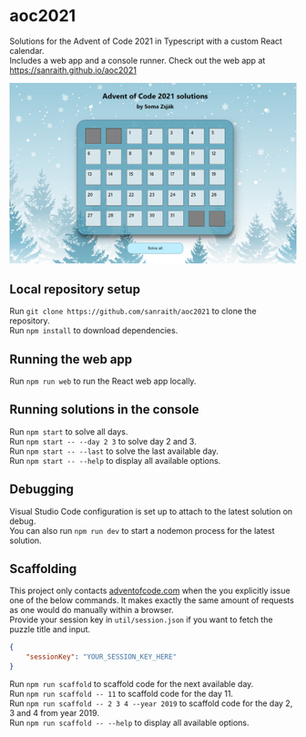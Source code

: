 # aoc2021

Solutions for the Advent of Code 2021 in Typescript with a custom React calendar.  
Includes a web app and a console runner. Check out the web app at <https://sanraith.github.io/aoc2021>

![Screenshot](notes/screenshot.png)

## Local repository setup

Run `git clone https://github.com/sanraith/aoc2021` to clone the repository.  
Run `npm install` to download dependencies.

## Running the web app

Run `npm run web` to run the React web app locally.

## Running solutions in the console

Run `npm start` to solve all days.  
Run `npm start -- --day 2 3` to solve day 2 and 3.  
Run `npm start -- --last` to solve the last available day.  
Run `npm start -- --help` to display all available options.

## Debugging

Visual Studio Code configuration is set up to attach to the latest solution on debug.  
You can also run `npm run dev` to start a nodemon process for the latest solution.

## Scaffolding

This project only contacts [adventofcode.com](https://adventofcode.com) when the you
explicitly issue one of the below commands. It makes exactly the same amount of requests
as one would do manually within a browser.  
Provide your session key in `util/session.json` if you want to fetch the puzzle title and input.

```json
{
    "sessionKey": "YOUR_SESSION_KEY_HERE"
}
```

Run `npm run scaffold` to scaffold code for the next available day.  
Run `npm run scaffold -- 11` to scaffold code for the day 11.  
Run `npm run scaffold -- 2 3 4 --year 2019` to scaffold code for the day 2, 3 and 4 from year 2019.  
Run `npm run scaffold -- --help` to display all available options.
